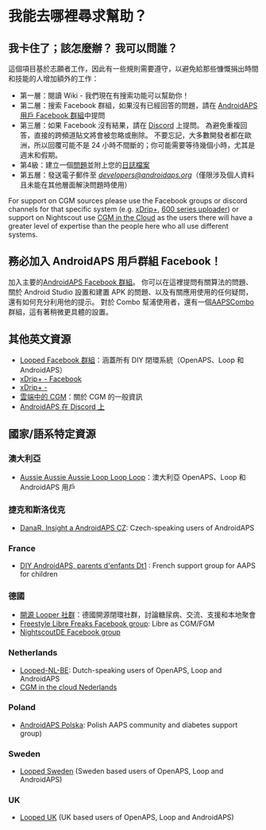 # 我能去哪裡尋求幫助？

## 我卡住了；該怎麼辦？ 我可以問誰？

這個項目基於志願者工作，因此有一些規則需要遵守，以避免給那些慷慨捐出時間和技能的人增加額外的工作：

* 第一層：閱讀 Wiki - 我們現在有搜索功能可以幫助你！
* 第二層：搜索 Facebook 群組，如果沒有已經回答的問題，請在 [AndroidAPS 用戶 Facebook 群組](https://www.facebook.com/groups/1900195340201874/)中提問
* 第三層：如果 Facebook 沒有結果，請在 [Discord](https://discord.gg/4fQUWHZ4Mw) 上提問。 為避免重複回答，直接的跨頻道貼文將會被忽略或刪除。 不要忘記，大多數開發者都在歐洲，所以回覆可能不是 24 小時不間斷的；你可能需要等待幾個小時，尤其是週末和假期。
* 第4級：建立一個[問題](https://github.com/nightscout/AndroidAPS/issues)並附上您的[日誌檔案](../GettingHelp/AccessingLogFiles.md)
* 第五層：發送電子郵件至 *developers@androidaps.org*（僅限涉及個人資料且未能在其他層面解決問題時使用）

For support on CGM sources please use the Facebook groups or discord channels for that specific system (e.g. [xDrip+](https://www.facebook.com/groups/xDripG5/), [600 series uploader](https://www.facebook.com/groups/NightscoutForMedtronic/)) or support on Nightscout use [CGM in the Cloud](https://www.facebook.com/groups/cgminthecloud/) as the users there will have a greater level of expertise than the people here who all use different systems.

## 務必加入 AndroidAPS 用戶群組 Facebook！

加入主要的[AndroidAPS Facebook 群組](https://www.facebook.com/groups/1900195340201874/)。 你可以在這裡提問有關算法的問題、關於 Android Studio 設置和建置 APK 的問題、以及有關應用使用的任何疑問，還有如何充分利用他的提示。 對於 Combo 幫浦使用者，還有一個[AAPSCombo](https://www.facebook.com/groups/127507891261169/)群組，這有著稍微更具體的設置。

## 其他英文資源

* [Looped Facebook 群組](https://www.facebook.com/groups/TheLoopedGroup)：涵蓋所有 DIY 閉環系統（OpenAPS、Loop 和 AndroidAPS）
* [xDrip+ - Facebook](https://www.facebook.com/groups/xDripG5/)
* [xDrip+ - ](https://xdrip.readthedocs.io/en/latest/)
* [雲端中的 CGM](https://www.facebook.com/groups/cgminthecloud/)：關於 CGM 的一般資訊
* [AndroidAPS 在 Discord 上](https://discord.gg/4fQUWHZ4Mw)

## 國家/語系特定資源

### 澳大利亞

* [Aussie Aussie Aussie Loop Loop Loop](https://www.facebook.com/groups/AussieLooping/)：澳大利亞 OpenAPS、Loop 和 AndroidAPS 用戶

### 捷克和斯洛伐克

* [DanaR, Insight a AndroidAPS CZ](https://www.facebook.com/groups/AndroidAPSCZ/): Czech-speaking users of AndroidAPS

### France

* [DIY AndroidAPS, parents d'enfants Dt1](https://www.facebook.com/groups/262497886779069) : French support group for AAPS for children

### 德國

* [開源 Looper 社群](https://de.loopercommunity.org/)：德國開源閉環社群，討論糖尿病、交流、支援和本地聚會
* [Freestyle Libre Freaks Facebook group](https://www.facebook.com/groups/FreestyleLibreFreaks/): Libre as CGM/FGM
* [NightscoutDE Facebook group](https://www.facebook.com/groups/nightscoutDE/)

### Netherlands

* [Looped-NL-BE](https://www.facebook.com/groups/117102135652893): Dutch-speaking users of OpenAPS, Loop and AndroidAPS
* [CGM in the cloud Nederlands](https://www.facebook.com/groups/1764754560436596)

### Poland

* [AndroidAPS Polska](https://www.facebook.com/groups/aapspl): Polish AAPS community and diabetes support group)

### Sweden

* [Looped Sweden](https://www.facebook.com/groups/661514380864081/) (Sweden based users of OpenAPS, Loop and AndroidAPS)

### UK

* [Looped UK](https://www.facebook.com/groups/LoopedUK/) (UK based users of OpenAPS, Loop and AndroidAPS)